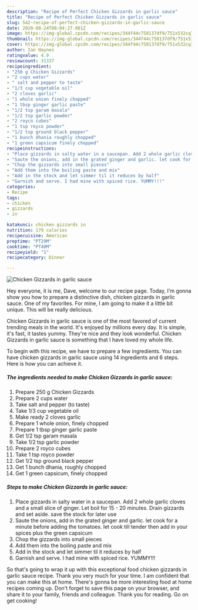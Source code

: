```yaml
---
description: "Recipe of Perfect Chicken Gizzards in garlic sauce"
title: "Recipe of Perfect Chicken Gizzards in garlic sauce"
slug: 542-recipe-of-perfect-chicken-gizzards-in-garlic-sauce
date: 2020-08-24T08:04:27.081Z
image: https://img-global.cpcdn.com/recipes/344f44c758137df9/751x532cq70/chicken-gizzards-in-garlic-sauce-recipe-main-photo.jpg
thumbnail: https://img-global.cpcdn.com/recipes/344f44c758137df9/751x532cq70/chicken-gizzards-in-garlic-sauce-recipe-main-photo.jpg
cover: https://img-global.cpcdn.com/recipes/344f44c758137df9/751x532cq70/chicken-gizzards-in-garlic-sauce-recipe-main-photo.jpg
author: Ian Haynes
ratingvalue: 4.9
reviewcount: 31337
recipeingredient:
- "250 g Chicken Gizzards"
- "2 cups water"
- " salt and pepper to taste"
- "1/3 cup vegetable oil"
- "2 cloves garlic"
- "1 whole onion finely chopped"
- "1 tbsp ginger garlic paste"
- "1/2 tsp garam masala"
- "1/2 tsp garlic powder"
- "2 royco cubes"
- "1 tsp royco powder"
- "1/2 tsp ground black pepper"
- "1 bunch dhania roughly chopped"
- "1 green capsicum finely chopped"
recipeinstructions:
- "Place gizzards in salty water in a saucepan. Add 2 whole garlic cloves and a small slice of ginger. Let boil for 15 - 20 minutes. Drain gizzards and set aside. save the stock for later use"
- "Saute the onions, add in the grated ginger and garlic. let cook for a minute before adding the tomatoes. let cook till tender then add in your spices plus the green capsicum"
- "Chop the gizzards into small pieces"
- "Add them into the boiling paste and mix"
- "Add in the stock and let simmer til it reduces by half"
- "Garnish and serve. I had mine with spiced rice. YUMMY!!!"
categories:
- Recipe
tags:
- chicken
- gizzards
- in

katakunci: chicken gizzards in 
nutrition: 179 calories
recipecuisine: American
preptime: "PT29M"
cooktime: "PT40M"
recipeyield: "1"
recipecategory: Dinner

---
```



![Chicken Gizzards in garlic sauce](https://img-global.cpcdn.com/recipes/344f44c758137df9/751x532cq70/chicken-gizzards-in-garlic-sauce-recipe-main-photo.jpg)

Hey everyone, it is me, Dave, welcome to our recipe page. Today, I'm gonna show you how to prepare a distinctive dish, chicken gizzards in garlic sauce. One of my favorites. For mine, I am going to make it a little bit unique. This will be really delicious.

Chicken Gizzards in garlic sauce is one of the most favored of current trending meals in the world. It's enjoyed by millions every day. It is simple, it's fast, it tastes yummy. They're nice and they look wonderful. Chicken Gizzards in garlic sauce is something that I have loved my whole life.




To begin with this recipe, we have to prepare a few ingredients. You can have chicken gizzards in garlic sauce using 14 ingredients and 6 steps. Here is how you can achieve it.

<!--inarticleads1-->

##### The ingredients needed to make Chicken Gizzards in garlic sauce:

1. Prepare 250 g Chicken Gizzards
1. Prepare 2 cups water
1. Take  salt and pepper (to taste)
1. Take 1/3 cup vegetable oil
1. Make ready 2 cloves garlic
1. Prepare 1 whole onion, finely chopped
1. Prepare 1 tbsp ginger garlic paste
1. Get 1/2 tsp garam masala
1. Take 1/2 tsp garlic powder
1. Prepare 2 royco cubes
1. Take 1 tsp royco powder
1. Get 1/2 tsp ground black pepper
1. Get 1 bunch dhania, roughly chopped
1. Get 1 green capsicum, finely chopped




<!--inarticleads2-->

##### Steps to make Chicken Gizzards in garlic sauce:

1. Place gizzards in salty water in a saucepan. Add 2 whole garlic cloves and a small slice of ginger. Let boil for 15 - 20 minutes. Drain gizzards and set aside. save the stock for later use
1. Saute the onions, add in the grated ginger and garlic. let cook for a minute before adding the tomatoes. let cook till tender then add in your spices plus the green capsicum
1. Chop the gizzards into small pieces
1. Add them into the boiling paste and mix
1. Add in the stock and let simmer til it reduces by half
1. Garnish and serve. I had mine with spiced rice. YUMMY!!!




So that's going to wrap it up with this exceptional food chicken gizzards in garlic sauce recipe. Thank you very much for your time. I am confident that you can make this at home. There's gonna be more interesting food at home recipes coming up. Don't forget to save this page on your browser, and share it to your family, friends and colleague. Thank you for reading. Go on get cooking!
